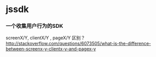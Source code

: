 # jssdk
### 一个收集用户行为的SDK
screenX/Y, clientX/Y , pageX/Y 区别？
http://stackoverflow.com/questions/6073505/what-is-the-difference-between-screenx-y-clientx-y-and-pagex-y
